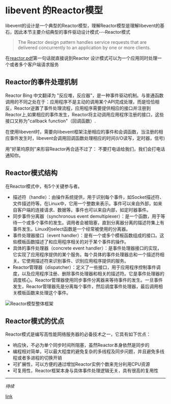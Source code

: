 # libevent 的Reactor模型
libevent的设计是一个典型的Reactor模型，理解Reactor模型是理解libevent的基石，因此本节主要介绍典型的事件驱动设计模式---Reactor模式

> The Reactor design pattern handles service requests that are delivered concurrently to an application by one or more clients.

在[reactor.pdf](http://www.laputan.org/pub/sag/reactor.pdf)第一句话就直接说到Reactor 设计模式可以为一个应用同时处理一个或者多个客户端请求服务

## Reactor的事件处理机制
Reactor Bing 中文翻译为 "反应堆，反应器"，是一种事件驱动机制。与普通函数调用的不同之处在于：应用程序不是主动的调用某个API完成处理，而是恰恰相反，Reactor逆置了事件处理流程，应用程序需要提供相应的接口并注册到Reactor上,如果相应的事件发生，Reactor将主动调用应用程序注册的接口，这些接口又称为"callback function"（回调函数）.

在使用libevent时，需要向libevent框架注册相应的事件和会调函数，当注册的相应事件发生时，libevent会调用回调函数处理相应的时间(I/O读写，定时器，信号)

用"好莱坞原则"来形容Reactor再合适不过了： 不要打电话给我们，我们会打电话通知你。
## Reactor模式结构
在Reactor模式中，有5个关键参与者。
* 描述符（handle）：由操作系统提供，用于识别每个事件，如Socket描述符、文件描述符等。在Linux中，它用一个整数来表示。事件可以来自外部，如来自客户端的连接请求、数据等。事件也可以来自内部，如定时器事件。
* 同步事件分离器（synchronous event demultiplexer）：是一个函数，用于等待一个或多个事件的发生。调用者会被阻塞，直到分离器分离的描述符集上有事件发生。Linux的select函数是一个经常被使用的分离器。
* 事件处理器接口（event handler）：是有一个或多个模板函数组成的接口。这些模板函数描述了和应用程序相关的对于某个事件的操作。
* 具体的事件处理器（concrete event handler）：是事件处理器接口的实现，它实现了应用程序提供的某个服务。每个具体的事件处理器总和一个描述符相关。它使用描述符来识别事件、识别应用程序提供的服务。
* Reactor管理器（dispatcher）：定义了一些接口，用于应用程序控制事件调度，以及应用程序注册、删除事件处理器和相关的描述符。它是事件处理器的调度核心。Reactor管理器使用同步事件分离器来等待事件的发生。一旦事件发生，Reactor管理器先是分离每个事件，然后调度事件处理器，最后调用相关模板函数来处理这个事件。

![Reactor模型整体框架](http://7xoqng.com1.z0.glb.clouddn.com/20160421.png "Reactor模型整体框架")

## Reactor模式的优点
Reactor模式是编写高性能网络服务器的必备技术之一，它具有如下优点：
* 响应快，不必为单个同步时间所阻塞，虽然Reactor本身依然是同步的
* 编程相对简单，可以最大程度的避免复杂的多线程及同步问题，并且避免多线程或者多进程的切换开销
* 可扩展性，可以方便的通过增加Reactor实例个数来充分利用CPU资源
* 可复用性，Reactor框架本身与具体事件处理逻辑无关，具有很高的复用性

***
*待续*

[link](http://blog.csdn.net/sparkliang/article/details/4957744)